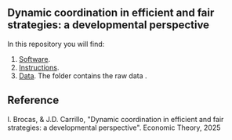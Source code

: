 ## Dynamic coordination in efficient and fair strategies: a developmental perspective

In this repository you will find:
1.	[Software](/Software/). 
2.	[Instructions](Instructions/).
3.	[Data](/Data/). The folder contains the raw data .

## Reference
I. Brocas, & J.D. Carrillo, "Dynamic coordination in efficient and fair strategies: a developmental perspective". Economic Theory, 2025

